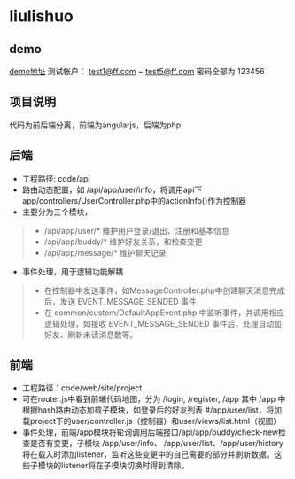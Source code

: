 # liulishuo

## demo
[demo地址](http://121.42.45.187/site/#/login)
测试帐户：
test1@ff.com ~ test5@ff.com
密码全部为 123456

## 项目说明
代码为前后端分离，前端为angularjs，后端为php

## 后端
+ 工程路径: code/api
+ 路由动态配置，如 /api/app/user/info，将调用api下app/controllers/UserController.php中的actionInfo()作为控制器
+ 主要分为三个模块，
>* /api/app/user/* 维护用户登录/退出、注册和基本信息
>* /api/app/buddy/* 维护好友关系，和检查变更
>* /api/app/message/* 维护聊天记录
+ 事件处理，用于逻辑功能解耦
>* 在控制器中发送事件，如MessageController.php中创建聊天消息完成后，发送 EVENT_MESSAGE_SENDED 事件
>* 在 common/custom/DefaultAppEvent.php 中监听事件，并调用相应逻辑处理，如接收 EVENT_MESSAGE_SENDED 事件后，处理自动加好友、刷新未读消息数等。

## 前端
+ 工程路径：code/web/site/project
+ 可在router.js中看到前端代码地图，分为 /login, /register, /app
其中 /app 中根据hash路由动态加载子模块，如登录后的好友列表 #/app/user/list，将加载project下的user/controller.js（控制器）和user/views/list.html（视图）
+ 事件处理，前端/app模块将轮询调用后端接口/api/app/buddy/check-new检查是否有变更，子模块 /app/user/info、 /app/user/list、/app/user/history将在载入时添加listener，监听这些变更中的自己需要的部分并刷新数据。这些子模块的listener将在子模块切换时得到清除。
